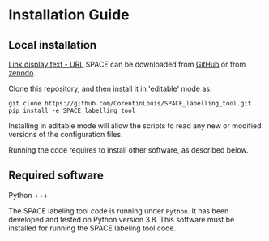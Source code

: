 # Installation Guide

## Local installation

[Link display text - URL](http://example.com/)
SPACE can be downloaded from [GitHub](https://github.com/CorentinLouis/SPACE_labelling_tool/>) or from [zenodo](https://doi.org/10.5281/zenodo.6886528>).

Clone this repository, and then install it in 'editable' mode as:

```shell
git clone https://github.com/CorentinLouis/SPACE_labelling_tool.git
pip install -e SPACE_labelling_tool
```
Installing in editable mode will allow the scripts to read any new or modified versions of the configuration files.


Running the code requires to install other software, as described below.

## Required software

Python
+++

The SPACE labeling tool code is running under `Python`. It has
been developed and tested on Python version 3.8. This software must be installed for running the SPACE labeling tool code.


